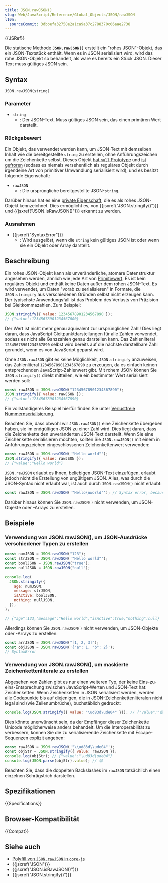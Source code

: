 ```yaml
---
title: JSON.rawJSON()
slug: Web/JavaScript/Reference/Global_Objects/JSON/rawJSON
l10n:
  sourceCommit: 3dbbefa32758e2a1ca9a37c2788370c06aae2738
---
```


{{JSRef}}

Die statische Methode **`JSON.rawJSON()`** erstellt ein "rohes JSON"-Objekt, das ein JSON-Textstück enthält. Wenn es in JSON serialisiert wird, wird das rohe JSON-Objekt so behandelt, als wäre es bereits ein Stück JSON. Dieser Text muss gültiges JSON sein.

## Syntax

```js-nolint
JSON.rawJSON(string)
```

### Parameter

- `string`
  - : Der JSON-Text. Muss gültiges JSON sein, das einen primären Wert darstellt.

### Rückgabewert

Ein Objekt, das verwendet werden kann, um JSON-Text mit demselben Inhalt wie die bereitgestellte `string` zu erstellen, ohne Anführungszeichen um die Zeichenkette selbst. Dieses Objekt [hat `null` Prototype](/de/docs/Web/JavaScript/Reference/Global_Objects/Object#null-prototype_objects) und [ist gefroren](/de/docs/Web/JavaScript/Reference/Global_Objects/Object/freeze) (sodass es niemals versehentlich als reguläres Objekt durch irgendeine Art von primitiver Umwandlung serialisiert wird), und es besitzt folgende Eigenschaft:

- `rawJSON`
  - : Die ursprüngliche bereitgestellte JSON-`string`.

Darüber hinaus hat es eine [private Eigenschaft](/de/docs/Web/JavaScript/Reference/Classes/Private_properties), die es als rohes JSON-Objekt kennzeichnet. Dies ermöglicht es, von {{jsxref("JSON.stringify()")}} und {{jsxref("JSON.isRawJSON()")}} erkannt zu werden.

### Ausnahmen

- {{jsxref("SyntaxError")}}
  - : Wird ausgelöst, wenn die `string` kein gültiges JSON ist oder wenn sie ein Objekt oder Array darstellt.

## Beschreibung

Ein rohes JSON-Objekt kann als unveränderliche, atomare Datenstruktur angesehen werden, ähnlich wie jede Art von [Primitivwert](/de/docs/Web/JavaScript/Guide/Data_structures#primitive_values). Es ist kein reguläres Objekt und enthält keine Daten außer dem rohen JSON-Text. Es wird verwendet, um Daten "vorab zu serialisieren" in Formate, die `JSON.stringify` aus verschiedenen Gründen selbst nicht erzeugen kann. Der typischste Anwendungsfall ist das Problem des Verlusts von Präzision bei Gleitkommazahlen. Zum Beispiel:

```js
JSON.stringify({ value: 12345678901234567890 });
// {"value":12345678901234567000}
```

Der Wert ist nicht mehr genau äquivalent zur ursprünglichen Zahl! Dies liegt daran, dass JavaScript Gleitpunktdarstellungen für alle Zahlen verwendet, sodass es nicht alle Ganzzahlen genau darstellen kann. Das Zahlenliteral `12345678901234567890` selbst wird bereits auf die nächste darstellbare Zahl gerundet, wenn es von JavaScript geparst wird.

Ohne `JSON.rawJSON` gibt es keine Möglichkeit, `JSON.stringify` anzuweisen, das Zahlenliteral `12345678901234567890` zu erzeugen, da es einfach keinen entsprechenden JavaScript-Zahlenwert gibt. Mit rohem JSON können Sie `JSON.stringify()` direkt mitteilen, wie ein bestimmter Wert serialisiert werden soll:

```js
const rawJSON = JSON.rawJSON("12345678901234567890");
JSON.stringify({ value: rawJSON });
// {"value":12345678901234567890}
```

Ein vollständigeres Beispiel hierfür finden Sie unter [Verlustfreie Nummernserialisierung](/de/docs/Web/JavaScript/Reference/Global_Objects/JSON#using_json_numbers).

Beachten Sie, dass obwohl wir `JSON.rawJSON()` eine Zeichenkette übergeben haben, sie im endgültigen JSON zu einer Zahl wird. Dies liegt daran, dass die Zeichenkette den unveränderten JSON-Text darstellt. Wenn Sie eine Zeichenkette serialisieren möchten, sollten Sie `JSON.rawJSON()` mit einem in Anführungszeichen eingeschlossenen Zeichenkettenwert verwenden:

```js
const rawJSON = JSON.rawJSON('"Hello world"');
JSON.stringify({ value: rawJSON });
// {"value":"Hello world"}
```

`JSON.rawJSON` erlaubt es Ihnen, beliebigen JSON-Text einzufügen, erlaubt jedoch nicht die Erstellung von ungültigem JSON. Alles, was durch die JSON-Syntax nicht erlaubt war, ist auch durch `JSON.rawJSON()` nicht erlaubt:

```js example-bad
const rawJSON = JSON.rawJSON('"Hello\nworld"'); // Syntax error, because line breaks are not allowed in JSON strings
```

Darüber hinaus können Sie `JSON.rawJSON()` nicht verwenden, um JSON-Objekte oder -Arrays zu erstellen.

## Beispiele

### Verwendung von JSON.rawJSON(), um JSON-Ausdrücke verschiedener Typen zu erstellen

```js
const numJSON = JSON.rawJSON("123");
const strJSON = JSON.rawJSON('"Hello world"');
const boolJSON = JSON.rawJSON("true");
const nullJSON = JSON.rawJSON("null");

console.log(
  JSON.stringify({
    age: numJSON,
    message: strJSON,
    isActive: boolJSON,
    nothing: nullJSON,
  }),
);

// {"age":123,"message":"Hello world","isActive":true,"nothing":null}
```

Allerdings können Sie `JSON.rawJSON()` nicht verwenden, um JSON-Objekte oder -Arrays zu erstellen:

```js example-bad
const arrJSON = JSON.rawJSON("[1, 2, 3]");
const objJSON = JSON.rawJSON('{"a": 1, "b": 2}');
// SyntaxError
```

### Verwendung von JSON.rawJSON(), um maskierte Zeichenkettenliterale zu erstellen

Abgesehen von Zahlen gibt es nur einen weiteren Typ, der keine Eins-zu-eins-Entsprechung zwischen JavaScript-Werten und JSON-Text hat: Zeichenketten. Wenn Zeichenketten in JSON serialisiert werden, werden alle Codepunkte bis auf diejenigen, die in JSON-Zeichenkettenliteralen nicht legal sind (wie Zeilenumbrüche), buchstäblich gedruckt:

```js
console.log(JSON.stringify({ value: "\ud83d\ude04" })); // {"value":"😄"}
```

Dies könnte unerwünscht sein, da der Empfänger dieser Zeichenkette Unicode möglicherweise anders behandelt. Um die Interoperabilität zu verbessern, können Sie die zu serialisierende Zeichenkette mit Escape-Sequenzen explizit angeben:

```js
const rawJSON = JSON.rawJSON('"\\ud83d\\ude04"');
const objStr = JSON.stringify({ value: rawJSON });
console.log(objStr); // {"value":"\ud83d\ude04"}
console.log(JSON.parse(objStr).value); // 😄
```

Beachten Sie, dass die doppelten Backslashes im `rawJSON` tatsächlich einen einzelnen Schrägstrich darstellen.

## Spezifikationen

{{Specifications}}

## Browser-Kompatibilität

{{Compat}}

## Siehe auch

- [Polyfill von `JSON.rawJSON` in `core-js`](https://github.com/zloirock/core-js#jsonparse-source-text-access)
- {{jsxref("JSON")}}
- {{jsxref("JSON.isRawJSON()")}}
- {{jsxref("JSON.stringify()")}}
